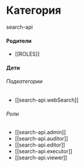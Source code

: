 # Категория

search-api


#### Родители

- [[ROLES]]


#### Дети

###### Подкатегории
- [[search-api.webSearch]]
###### Роли
- [[search-api.admin]]
- [[search-api.auditor]]
- [[search-api.editor]]
- [[search-api.executor]]
- [[search-api.viewer]]

